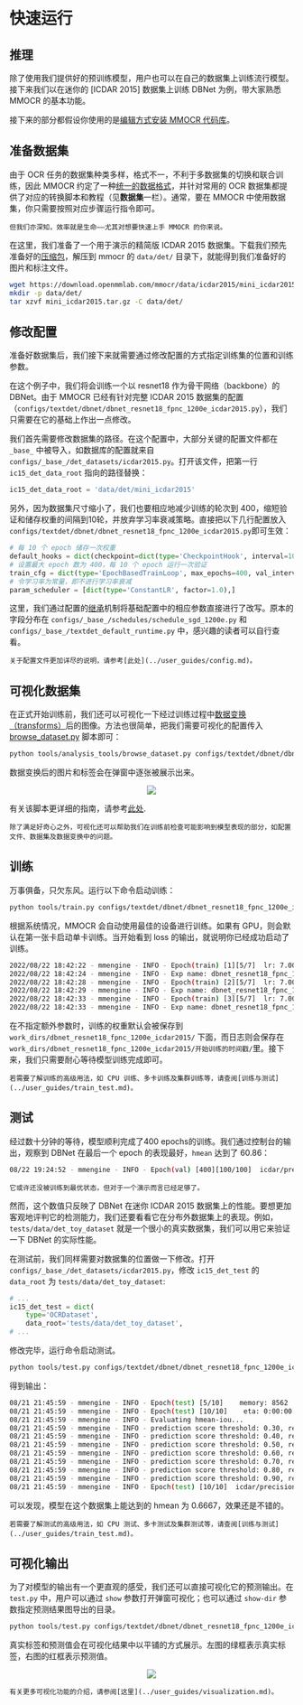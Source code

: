 # 快速运行

## 推理

除了使用我们提供好的预训练模型，用户也可以在自己的数据集上训练流行模型。接下来我们以在迷你的 \[ICDAR 2015\] 数据集上训练 DBNet 为例，带大家熟悉 MMOCR 的基本功能。

接下来的部分都假设你使用的是[编辑方式安装 MMOCR 代码库](<>)。

## 准备数据集

由于 OCR 任务的数据集种类多样，格式不一，不利于多数据集的切换和联合训练，因此 MMOCR 约定了一种[统一的数据格式](<>)，并针对常用的 OCR 数据集都提供了对应的转换脚本和教程（见**数据集**一栏）。通常，要在 MMOCR 中使用数据集，你只需要按照对应步骤运行指令即可。

```{note}
但我们亦深知，效率就是生命——尤其对想要快速上手 MMOCR 的你来说。
```

在这里，我们准备了一个用于演示的精简版 ICDAR 2015 数据集。下载我们预先准备好的[压缩包](https://download.openmmlab.com/mmocr/data/icdar2015/mini_icdar2015.tar.gz)，解压到 mmocr 的 `data/det/` 目录下，就能得到我们准备好的图片和标注文件。

```Bash
wget https://download.openmmlab.com/mmocr/data/icdar2015/mini_icdar2015.tar.gz
mkdir -p data/det/
tar xzvf mini_icdar2015.tar.gz -C data/det/
```

## 修改配置

准备好数据集后，我们接下来就需要通过修改配置的方式指定训练集的位置和训练参数。

在这个例子中，我们将会训练一个以 resnet18 作为骨干网络（backbone）的 DBNet。由于 MMOCR 已经有针对完整 ICDAR 2015 数据集的配置 （`configs/textdet/dbnet/dbnet_resnet18_fpnc_1200e_icdar2015.py`），我们只需要在它的基础上作出一点修改。

我们首先需要修改数据集的路径。在这个配置中，大部分关键的配置文件都在 `_base_` 中被导入，如数据库的配置就来自 `configs/_base_/det_datasets/icdar2015.py`。打开该文件，把第一行`ic15_det_data_root` 指向的路径替换：

```Python
ic15_det_data_root = 'data/det/mini_icdar2015'
```

另外，因为数据集尺寸缩小了，我们也要相应地减少训练的轮次到 400，缩短验证和储存权重的间隔到10轮，并放弃学习率衰减策略。直接把以下几行配置放入 `configs/textdet/dbnet/dbnet_resnet18_fpnc_1200e_icdar2015.py`即可生效：

```Python
# 每 10 个 epoch 储存一次权重
default_hooks = dict(checkpoint=dict(type='CheckpointHook', interval=10), )
# 设置最大 epoch 数为 400，每 10 个 epoch 运行一次验证
train_cfg = dict(type='EpochBasedTrainLoop', max_epochs=400, val_interval=10)
# 令学习率为常量，即不进行学习率衰减
param_scheduler = [dict(type='ConstantLR', factor=1.0),]
```

这里，我们通过配置的[继承](https://mmengine.readthedocs.io/zh_CN/latest/tutorials/config.html)机制将基础配置中的相应参数直接进行了改写。原本的字段分布在 `configs/_base_/schedules/schedule_sgd_1200e.py` 和 `configs/_base_/textdet_default_runtime.py` 中，感兴趣的读者可以自行查看。

```{tip}
关于配置文件更加详尽的说明，请参考[此处](../user_guides/config.md)。
```

## 可视化数据集

在正式开始训练前，我们还可以可视化一下经过训练过程中[数据变换（transforms）](../basic_concepts/transforms.md)后的图像。方法也很简单，把我们需要可视化的配置传入 [browse_dataset.py](/tools/analysis_tools/browse_dataset.py) 脚本即可：

```Bash
python tools/analysis_tools/browse_dataset.py configs/textdet/dbnet/dbnet_resnet18_fpnc_1200e_icdar2015.py
```

数据变换后的图片和标签会在弹窗中逐张被展示出来。

<div align="center">
    <img src="https://user-images.githubusercontent.com/22607038/187423441-20ea83bb-3f01-487f-af36-89b6c19fd1fc.png"/><br>
</div>

有关该脚本更详细的指南，请参考[此处](<>).

```{tip}
除了满足好奇心之外，可视化还可以帮助我们在训练前检查可能影响到模型表现的部分，如配置文件、数据集及数据变换中的问题。
```

## 训练

万事俱备，只欠东风。运行以下命令启动训练：

```Bash
python tools/train.py configs/textdet/dbnet/dbnet_resnet18_fpnc_1200e_icdar2015.py
```

根据系统情况，MMOCR 会自动使用最佳的设备进行训练。如果有 GPU，则会默认在第一张卡启动单卡训练。当开始看到 loss 的输出，就说明你已经成功启动了训练。

```Bash
2022/08/22 18:42:22 - mmengine - INFO - Epoch(train) [1][5/7]  lr: 7.0000e-03  memory: 7730  data_time: 0.4496  loss_prob: 14.6061  loss_thr: 2.2904  loss_db: 0.9879  loss: 17.8843  time: 1.8666
2022/08/22 18:42:24 - mmengine - INFO - Exp name: dbnet_resnet18_fpnc_1200e_icdar2015
2022/08/22 18:42:28 - mmengine - INFO - Epoch(train) [2][5/7]  lr: 7.0000e-03  memory: 6695  data_time: 0.2052  loss_prob: 6.7840  loss_thr: 1.4114  loss_db: 0.9855  loss: 9.1809  time: 0.7506
2022/08/22 18:42:29 - mmengine - INFO - Exp name: dbnet_resnet18_fpnc_1200e_icdar2015
2022/08/22 18:42:33 - mmengine - INFO - Epoch(train) [3][5/7]  lr: 7.0000e-03  memory: 6690  data_time: 0.2101  loss_prob: 3.0700  loss_thr: 1.1800  loss_db: 0.9967  loss: 5.2468  time: 0.6244
2022/08/22 18:42:33 - mmengine - INFO - Exp name: dbnet_resnet18_fpnc_1200e_icdar2015
```

在不指定额外参数时，训练的权重默认会被保存到 `work_dirs/dbnet_resnet18_fpnc_1200e_icdar2015/` 下面，而日志则会保存在`work_dirs/dbnet_resnet18_fpnc_1200e_icdar2015/开始训练的时间戳/`里。接下来，我们只需要耐心等待模型训练完成即可。

```{tip}
若需要了解训练的高级用法，如 CPU 训练、多卡训练及集群训练等，请查阅[训练与测试](../user_guides/train_test.md)。
```

## 测试

经过数十分钟的等待，模型顺利完成了400 epochs的训练。我们通过控制台的输出，观察到 DBNet 在最后一个 epoch 的表现最好，`hmean` 达到了 60.86：

```Bash
08/22 19:24:52 - mmengine - INFO - Epoch(val) [400][100/100]  icdar/precision: 0.7285  icdar/recall: 0.5226  icdar/hmean: 0.6086
```

```{note}
它或许还没被训练到最优状态，但对于一个演示而言已经足够了。
```

然而，这个数值只反映了 DBNet 在迷你 ICDAR 2015 数据集上的性能。要想更加客观地评判它的检测能力，我们还要看看它在分布外数据集上的表现。例如，`tests/data/det_toy_dataset` 就是一个很小的真实数据集，我们可以用它来验证一下 DBNet 的实际性能。

在测试前，我们同样需要对数据集的位置做一下修改。打开 `configs/_base_/det_datasets/icdar2015.py`，修改 `ic15_det_test` 的 `data_root` 为 `tests/data/det_toy_dataset`:

```Python
# ...
ic15_det_test = dict(
    type='OCRDataset',
    data_root='tests/data/det_toy_dataset',
# ...
```

修改完毕，运行命令启动测试。

```Bash
python tools/test.py configs/textdet/dbnet/dbnet_resnet18_fpnc_1200e_icdar2015.py work_dirs/dbnet_resnet18_fpnc_1200e_icdar2015/epoch_400.pth
```

得到输出：

```Bash
08/21 21:45:59 - mmengine - INFO - Epoch(test) [5/10]    memory: 8562
08/21 21:45:59 - mmengine - INFO - Epoch(test) [10/10]    eta: 0:00:00  time: 0.4893  data_time: 0.0191  memory: 283
08/21 21:45:59 - mmengine - INFO - Evaluating hmean-iou...
08/21 21:45:59 - mmengine - INFO - prediction score threshold: 0.30, recall: 0.6190, precision: 0.4815, hmean: 0.5417
08/21 21:45:59 - mmengine - INFO - prediction score threshold: 0.40, recall: 0.6190, precision: 0.5909, hmean: 0.6047
08/21 21:45:59 - mmengine - INFO - prediction score threshold: 0.50, recall: 0.6190, precision: 0.6842, hmean: 0.6500
08/21 21:45:59 - mmengine - INFO - prediction score threshold: 0.60, recall: 0.6190, precision: 0.7222, hmean: 0.6667
08/21 21:45:59 - mmengine - INFO - prediction score threshold: 0.70, recall: 0.3810, precision: 0.8889, hmean: 0.5333
08/21 21:45:59 - mmengine - INFO - prediction score threshold: 0.80, recall: 0.0000, precision: 0.0000, hmean: 0.0000
08/21 21:45:59 - mmengine - INFO - prediction score threshold: 0.90, recall: 0.0000, precision: 0.0000, hmean: 0.0000
08/21 21:45:59 - mmengine - INFO - Epoch(test) [10/10]  icdar/precision: 0.7222  icdar/recall: 0.6190  icdar/hmean: 0.6667
```

可以发现，模型在这个数据集上能达到的 hmean 为 0.6667，效果还是不错的。

```{tip}
若需要了解测试的高级用法，如 CPU 测试、多卡测试及集群测试等，请查阅[训练与测试](../user_guides/train_test.md)。
```

## 可视化输出

为了对模型的输出有一个更直观的感受，我们还可以直接可视化它的预测输出。在 `test.py` 中，用户可以通过 `show` 参数打开弹窗可视化；也可以通过 `show-dir` 参数指定预测结果图导出的目录。

```Bash
python tools/test.py configs/textdet/dbnet/dbnet_resnet18_fpnc_1200e_icdar2015.py work_dirs/dbnet_r18_fpnc_1200e_icdar2015/epoch_400.pth --show-dir imgs/
```

真实标签和预测值会在可视化结果中以平铺的方式展示。左图的绿框表示真实标签，右图的红框表示预测值。

<div align="center">
    <img src="https://user-images.githubusercontent.com/22607038/187423562-6a85e209-4b12-46ee-8a41-5c67b1ba83f9.png"/><br>
</div>

```{tip}
有关更多可视化功能的介绍，请参阅[这里](../user_guides/visualization.md)。
```
